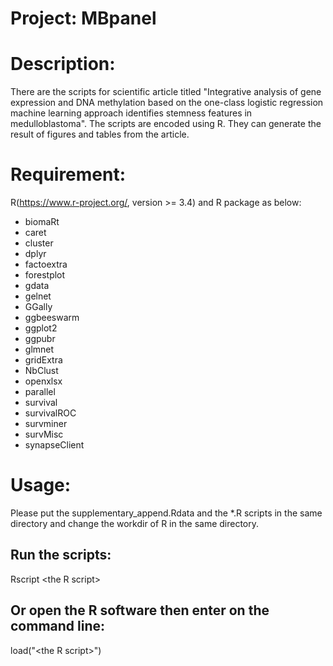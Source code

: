 # Project: MBpanel

# Description:
There are the scripts for scientific article titled "Integrative analysis of gene expression and DNA methylation based on the one-class logistic regression machine learning approach identifies stemness features in medulloblastoma". The scripts are encoded using R. They can generate the result of figures and tables from the article.

# Requirement:
R(https://www.r-project.org/, version >= 3.4) and R package as below:
* biomaRt
* caret
* cluster
* dplyr
* factoextra
* forestplot
* gdata
* gelnet
* GGally
* ggbeeswarm
* ggplot2
* ggpubr
* glmnet
* gridExtra
* NbClust
* openxlsx
* parallel
* survival
* survivalROC
* survminer
* survMisc
* synapseClient



# Usage:
Please put the supplementary_append.Rdata and the \*.R scripts in the same directory and change the workdir of R in the same directory.
## Run the scripts: 
Rscript \<the R script\>
## Or open the R software then enter on the command line:
load("\<the R script\>")
